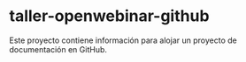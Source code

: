 # taller-openwebinar-github
Este proyecto contiene información para alojar un proyecto de documentación en GitHub.
